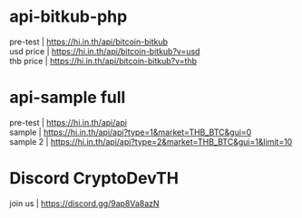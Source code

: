 # api-bitkub-php
 pre-test | https://hi.in.th/api/bitcoin-bitkub <br>
 usd price | https://hi.in.th/api/bitcoin-bitkub?v=usd <br>
 thb price | https://hi.in.th/api/bitcoin-bitkub?v=thb <br>
# api-sample full
 pre-test | https://hi.in.th/api/api <br>
 sample | https://hi.in.th/api/api?type=1&market=THB_BTC&gui=0 <br>
 sample 2 | https://hi.in.th/api/api?type=2&market=THB_BTC&gui=1&limit=10 <br>
 
# Discord CryptoDevTH
join us | https://discord.gg/9ap8Va8azN <br>
